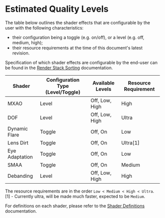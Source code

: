 # Estimated Quality Levels

The table below outlines the shader effects that are configurable by the user with the following characteristics:

- their configuration being a toggle (e.g. on/off), or a level (e.g. off, medium, high);
- their resource requirements at the time of this document's latest revision.

Specification of which shader effects are configurable by the end-user can be found in the
[Render Stack Sorting](stack-sort.md) documentation.

| Shader         | Configuration Type (Level/Toggle) | Available Levels | Resource Requirement |
| -------------- | --------------------------------- | ---------------- | -------------------- |
| MXAO           | Level                             | Off, Low, High   | High                 |
| DOF            | Level                             | Off, Low, High   | Ultra                |
| Dynamic Flare  | Toggle                            | Off, On          | Low                  |
| Lens Dirt      | Toggle                            | Off, On          | Ultra[1]             |
| Eye Adaptation | Toggle                            | Off, On          | Low                  |
| SMAA           | Toggle                            | Off, On          | Medium               |
| Debanding      | Level                             | Off, Low, High   | High                 |

The resource requirements are in the order `Low < Medium < High < Ultra`.
[1] - Currently ultra, will be made much faster, expected to be `Medium`.

For definitions on each shader, please refer to the [Shader Definitions](shader-definitions.md) documentation.